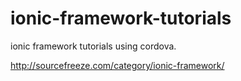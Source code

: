 # ionic-framework-tutorials

ionic framework tutorials using cordova. 

http://sourcefreeze.com/category/ionic-framework/
